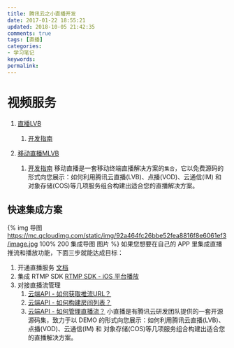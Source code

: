 ```yaml
---
title: 腾讯云之小直播开发
date: 2017-01-22 18:55:21
updated: 2018-10-05 21:42:35
comments: true
tags: [直播]
categories:
- 学习笔记
keywords: 
permalink: 
---
```

# 视频服务
1. [直播LVB](https://www.qcloud.com/product/LVB) 
    1. [开发指南](https://www.qcloud.com/document/product/267/7964)

2. [移动直播MLVB](https://www.qcloud.com/product/mlvb)
    1. [开发指南](https://www.qcloud.com/document/product/454/7876)
移动直播是一套移动终端直播解决方案的`集合`，它以免费源码的形式向您展示：如何利用腾讯云直播(LVB)、点播(VOD)、云通信(IM) 和 对象存储(COS)等几项服务组合构建出适合您的直播解决方案。

## 快速集成方案
{% img 导图 https://mc.qcloudimg.com/static/img/92a464fc26bbe52fea8816f8e6061ef3/image.jpg 100% 200 集成导图 图片 %}
如果您想要在自己的 APP 里集成直播推流和播放功能，下面三步就能达成目标：
1. 开通直播服务
[文档](https://console.qcloud.com/live)
2. 集成 RTMP SDK
[RTMP SDK - iOS 平台播放](https://www.qcloud.com/document/product/454/7880)
3. 对接直播流管理
    1. [云端API - 如何获取推流URL？](https://www.qcloud.com/document/product/454/7915)
    2. [云端API - 如何构建房间列表？](https://www.qcloud.com/document/product/454/7916)
    3. [云端API - 如何管理直播流？](https://www.qcloud.com/document/product/454/7920)
小直播是有腾讯云研发团队提供的一套开源源码集，致力于以 DEMO 的形式向您展示：如何利用腾讯云直播(LVB)、点播(VOD)、云通信(IM) 和 对象存储(COS)等几项服务组合构建出适合您的直播解决方案。


